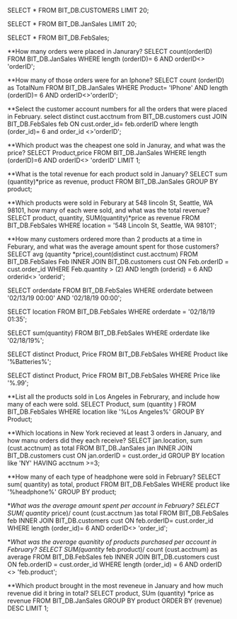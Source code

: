 SELECT * FROM BIT_DB.CUSTOMERS LIMIT 20;

SELECT * FROM BIT_DB.JanSales LIMIT 20;

SELECT * FROM BIT_DB.FebSales;

**How many orders were placed in Janurary?
SELECT count(orderID)
FROM BIT_DB.JanSales
WHERE length (orderID)= 6
AND orderID<> 'orderID';

**How many of those orders were for an Iphone?
SELECT count (orderID) as TotalNum
FROM BIT_DB.JanSales
WHERE Product= 'IPhone'
AND length (orderID)= 6
AND orderID<>'orderID';

**Select the customer account numbers for all the orders that were placed in February.
select distinct cust.acctnum
from BIT_DB.customers cust
JOIN BIT_DB.FebSales feb
ON cust.order_id= feb.orderID 
where length (order_id)= 6
and order_id <>'orderID';

**Which product was the cheapest one sold in Januray, and what was the price?
SELECT Product,price
FROM BIT_DB.JanSales
WHERE length (orderID)=6
AND orderID<> 'orderID' LIMIT 1;

**What is the total revenue for each product sold in January?
SELECT sum (quantity)*price as revenue, product 
FROM BIT_DB.JanSales
GROUP BY product;

**Which products were sold in Feburary at 548 lincoln St, Seattle, WA 98101, how many of each were sold, and what was the total revenue?
SELECT product, quantity, SUM(quantity)*price as revenue
FROM BIT_DB.FebSales
WHERE location = '548 Lincoln St, Seattle, WA 98101';

**How many customers ordered more than 2 products at a time in Feburary, and what was the average amount spent for those customers?
SELECT  avg (quantity *price),count(distinct cust.acctnum)
FROM BIT_DB.FebSales Feb
INNER JOIN BIT_DB.customers cust
ON Feb.orderID = cust.order_id
WHERE Feb.quantity > (2)
AND length (orderid) = 6 
AND orderid<> 'orderid';

SELECT orderdate 
FROM BIT_DB.FebSales
WHERE orderdate between '02/13/19 00:00' AND '02/18/19 00:00';

SELECT location
FROM BIT_DB.FebSales
WHERE orderdate = '02/18/19 01:35';

SELECT sum(quantity)
FROM BIT_DB.FebSales
WHERE orderdate like '02/18/19%';

SELECT distinct Product, Price
FROM BIT_DB.FebSales
WHERE Product like '%Batteries%';

SELECT distinct Product, Price
FROM BIT_DB.FebSales
WHERE Price like '%.99';

**List all the products sold in Los Angeles in Februrary, and include how many of each were sold.
SELECT Product, sum (quantity )
FROM BIT_DB.FebSales
WHERE location like '%Los Angeles%'
GROUP BY Product;


**Which locations in New York recieved at least 3 orders in January, and how manu orders did they each receive?
SELECT jan.location, sum (cust.acctnum) as total
FROM BIT_DB.JanSales jan
INNER JOIN BIT_DB.customers cust
ON jan.orderID = cust.order_id
GROUP BY location like 'NY'
HAVING acctnum >=3;

**How many of each type of headphone were sold in February?
SELECT sum( quantity) as total, product
FROM BIT_DB.FebSales
WHERE product like '%headphone%'
GROUP BY product;

**What was the average amount spent per account in February?
SELECT SUM( quantity* price)/ count (cust.acctnum )as total
FROM BIT_DB.FebSales feb
INNER JOIN BIT_DB.customers cust
ON feb.orderID= cust.order_id
WHERE length (order_id)= 6
AND orderID<> 'order_id';

**What was the average quanitity of products purchased per account in February?
SELECT SUM(quantity* feb.product)/ count (cust.acctnum) as average
FROM BIT_DB.FebSales feb
INNER JOIN BIT_DB.customers cust
ON feb.orderID = cust.order_id
WHERE length (order_id)  = 6
AND orderID <> 'feb.product';

**Which product brought in the most reveneue in January and how much revenue did it bring in total?
SELECT product, SUm (quantity) *price as revenue 
FROM BIT_DB.JanSales
GROUP BY product 
ORDER BY (revenue) DESC LIMIT 1;
